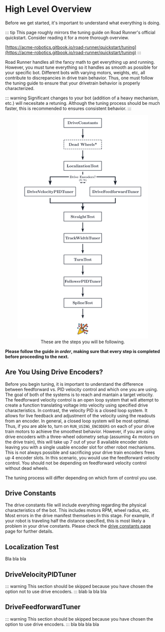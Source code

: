 # High Level Overview

Before we get started, it's important to understand what everything is doing.

::: tip
This page roughly mirrors the tuning guide on Road Runner's official quickstart. Consider reading it for a more thorough overview.

[https://acme-robotics.gitbook.io/road-runner/quickstart/tuning](https://acme-robotics.gitbook.io/road-runner/quickstart/tuning)
:::

Road Runner handles all the fancy math to get everything up and running. However, you must tune everything so it handles as smooth as possible for your specific bot. Different bots with varying motors, weights, etc, all contribute to discrepancies in drive train behavior. Thus, one must follow the tuning guide to ensure that your drivetrain behavior is properly characterized.

::: warning
Significant changes to your bot (addition of a heavy mechanism, etc.) will necesitate a retuning. Although the tuning process should be much faster, this is recommended to ensures consistent behavior.
:::

<figure align="center">
    <img src="./assets/quickstart-overview/TuningChart-quarter.png">
    <figcaption style="marginTop: 1em;">These are the steps you will be following.</figcaption>
</figure>

**Please follow the guide _in order_, making sure that every step is completed before proceeding to the next.**

## Are You Using Drive Encoders?

Before you begin tuning, it is important to understand the difference between feedforward vs. PID velocity control and which one you are using. The goal of both of the systems is to reach and mantain a target velocity. The feedforward velocity control is an open loop system that will attempt to create a function translating voltage into velocity using specified drive characteristics. In contrast, the velocity PID is a closed loop system. It allows for live feedback and adjustment of the velocity using the readouts from an encoder. In general, a closed loop system will be most optimal. Thus, if you are able to, turn on `RUN_USING_ENCODERS` on each of your drive train motors to achieve the smoothest behavior. However, if you are using drive encoders with a three-wheel odometry setup (assuming 4x motors on the drive train), this will take up 7 out of your 8 available encoder slots leaving you with a single usable encoder slot for other robot mechanisms. This is not always possible and sacrificing your drive train encoders frees up 4 encoder slots. In this scenario, you would use the feedforward velocity control.
You should not be depending on feedforward velocity control without dead wheels.

The tuning process will differ depending on which form of control you use.

<Ayude />

## Drive Constants

The drive constants file will include everything regarding the physical characteristics of the bot. This includes motors RPM, wheel radius, etc. Most errors in the drive manifest themselves in this stage. For example, if your robot is traveling half the distance specified, this is most likely a problem in your drive constants. Please check the [drive constants page](/drive-constants) page for further details.

## Localization Test

Bla bla bla

## DriveVelocityPIDTuner <SkipAyudeBadge :skipIfDriveEncoders="false" />

<HideAyudeWrapper :skipIfDriveEncoders="false">
::: warning
This section should be skipped because you have chosen the option not to use drive encoders.
:::
</HideAyudeWrapper>
blab la bla bla

## DriveFeedforwardTuner <SkipAyudeBadge :skipIfDriveEncoders="true" />

<HideAyudeWrapper :skipIfDriveEncoders="true">
::: warning
This section should be skipped because you have chosen the option to use drive encoders.
:::
</HideAyudeWrapper>
bla bla bla bla
